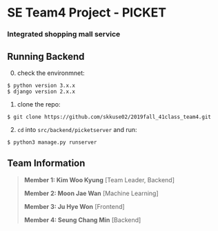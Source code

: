 # SE Team4 Project - PICKET
### Integrated shopping mall service

## Running Backend
0. check the environmnet:
```
$ python version 3.x.x
$ django version 2.x.x
```
1. clone the repo:
```
$ git clone https://github.com/skkuse02/2019fall_41class_team4.git
```
2. `cd` into `src/backend/picketserver` and run:
```
$ python3 manage.py runserver
```
## Team Information
> **Member 1: Kim Woo Kyung**
> [Team Leader, Backend]
>
> **Member 2: Moon Jae Wan**
> [Machine Learning]
>
> **Member 3: Ju Hye Won**
> [Frontend]
>
> **Member 4: Seung Chang Min**
> [Backend]
